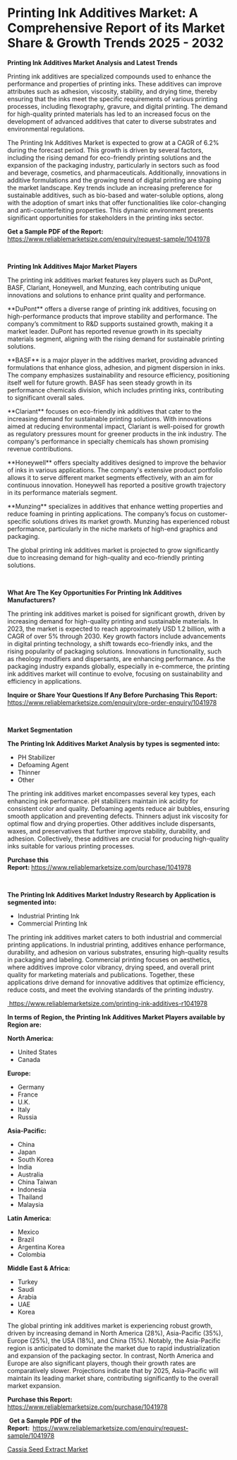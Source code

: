 <p><h1>Printing Ink Additives Market: A Comprehensive Report of its Market Share & Growth Trends 2025 - 2032</h1></p><p><strong>Printing Ink Additives Market Analysis and Latest Trends</strong></p>
<p><p>Printing ink additives are specialized compounds used to enhance the performance and properties of printing inks. These additives can improve attributes such as adhesion, viscosity, stability, and drying time, thereby ensuring that the inks meet the specific requirements of various printing processes, including flexography, gravure, and digital printing. The demand for high-quality printed materials has led to an increased focus on the development of advanced additives that cater to diverse substrates and environmental regulations.</p><p>The Printing Ink Additives Market is expected to grow at a CAGR of 6.2% during the forecast period. This growth is driven by several factors, including the rising demand for eco-friendly printing solutions and the expansion of the packaging industry, particularly in sectors such as food and beverage, cosmetics, and pharmaceuticals. Additionally, innovations in additive formulations and the growing trend of digital printing are shaping the market landscape. Key trends include an increasing preference for sustainable additives, such as bio-based and water-soluble options, along with the adoption of smart inks that offer functionalities like color-changing and anti-counterfeiting properties. This dynamic environment presents significant opportunities for stakeholders in the printing inks sector.</p></p>
<p><strong>Get a Sample PDF of the Report:&nbsp;</strong> <a href="https://www.reliablemarketsize.com/enquiry/request-sample/1041978?utm_campaign=3165&utm_medium=2&utm_source=Github&utm_content=ia&utm_term=31032025&utm_id=printing-ink-additives">https://www.reliablemarketsize.com/enquiry/request-sample/1041978</a></p>
<p>&nbsp;</p>
<p><strong>Printing Ink Additives Major Market Players</strong></p>
<p><p>The printing ink additives market features key players such as DuPont, BASF, Clariant, Honeywell, and Munzing, each contributing unique innovations and solutions to enhance print quality and performance.</p><p>**DuPont** offers a diverse range of printing ink additives, focusing on high-performance products that improve stability and performance. The company’s commitment to R&D supports sustained growth, making it a market leader. DuPont has reported revenue growth in its specialty materials segment, aligning with the rising demand for sustainable printing solutions.</p><p>**BASF** is a major player in the additives market, providing advanced formulations that enhance gloss, adhesion, and pigment dispersion in inks. The company emphasizes sustainability and resource efficiency, positioning itself well for future growth. BASF has seen steady growth in its performance chemicals division, which includes printing inks, contributing to significant overall sales.</p><p>**Clariant** focuses on eco-friendly ink additives that cater to the increasing demand for sustainable printing solutions. With innovations aimed at reducing environmental impact, Clariant is well-poised for growth as regulatory pressures mount for greener products in the ink industry. The company's performance in specialty chemicals has shown promising revenue contributions.</p><p>**Honeywell** offers specialty additives designed to improve the behavior of inks in various applications. The company's extensive product portfolio allows it to serve different market segments effectively, with an aim for continuous innovation. Honeywell has reported a positive growth trajectory in its performance materials segment.</p><p>**Munzing** specializes in additives that enhance wetting properties and reduce foaming in printing applications. The company’s focus on customer-specific solutions drives its market growth. Munzing has experienced robust performance, particularly in the niche markets of high-end graphics and packaging.</p><p>The global printing ink additives market is projected to grow significantly due to increasing demand for high-quality and eco-friendly printing solutions.</p></p>
<p>&nbsp;</p>
<p><strong>What Are The Key Opportunities For Printing Ink Additives Manufacturers?</strong></p>
<p><p>The printing ink additives market is poised for significant growth, driven by increasing demand for high-quality printing and sustainable materials. In 2023, the market is expected to reach approximately USD 1.2 billion, with a CAGR of over 5% through 2030. Key growth factors include advancements in digital printing technology, a shift towards eco-friendly inks, and the rising popularity of packaging solutions. Innovations in functionality, such as rheology modifiers and dispersants, are enhancing performance. As the packaging industry expands globally, especially in e-commerce, the printing ink additives market will continue to evolve, focusing on sustainability and efficiency in applications.</p></p>
<p><strong>Inquire or Share Your Questions If Any Before Purchasing This Report:</strong> <a href="https://www.reliablemarketsize.com/enquiry/pre-order-enquiry/1041978?utm_campaign=3165&utm_medium=2&utm_source=Github&utm_content=ia&utm_term=31032025&utm_id=printing-ink-additives">https://www.reliablemarketsize.com/enquiry/pre-order-enquiry/1041978</a></p>
<p>&nbsp;</p>
<p><strong>Market Segmentation</strong></p>
<p><strong>The Printing Ink Additives Market Analysis by types is segmented into:</strong></p>
<p><ul><li>PH Stabilizer</li><li>Defoaming Agent</li><li>Thinner</li><li>Other</li></ul></p>
<p><p>The printing ink additives market encompasses several key types, each enhancing ink performance. pH stabilizers maintain ink acidity for consistent color and quality. Defoaming agents reduce air bubbles, ensuring smooth application and preventing defects. Thinners adjust ink viscosity for optimal flow and drying properties. Other additives include dispersants, waxes, and preservatives that further improve stability, durability, and adhesion. Collectively, these additives are crucial for producing high-quality inks suitable for various printing processes.</p></p>
<p><strong>Purchase this Report:&nbsp;</strong><a href="https://www.reliablemarketsize.com/purchase/1041978?utm_campaign=3165&utm_medium=2&utm_source=Github&utm_content=ia&utm_term=31032025&utm_id=printing-ink-additives">https://www.reliablemarketsize.com/purchase/1041978</a></p>
<p>&nbsp;</p>
<p><strong>The Printing Ink Additives Market Industry Research by Application is segmented into:</strong></p>
<p><ul><li>Industrial Printing Ink</li><li>Commercial Printing Ink</li></ul></p>
<p><p>The printing ink additives market caters to both industrial and commercial printing applications. In industrial printing, additives enhance performance, durability, and adhesion on various substrates, ensuring high-quality results in packaging and labeling. Commercial printing focuses on aesthetics, where additives improve color vibrancy, drying speed, and overall print quality for marketing materials and publications. Together, these applications drive demand for innovative additives that optimize efficiency, reduce costs, and meet the evolving standards of the printing industry.</p></p>
<p><a href="https://www.reliablemarketsize.com/printing-ink-additives-r1041978?utm_campaign=3165&utm_medium=2&utm_source=Github&utm_content=ia&utm_term=31032025&utm_id=printing-ink-additives">&nbsp;https://www.reliablemarketsize.com/printing-ink-additives-r1041978</a></p>
<p><strong>In terms of Region, the Printing Ink Additives Market Players available by Region are:</strong></p>
<p>
    <p> <strong> North America: </strong>
        <ul>
            <li>United States</li>
            <li>Canada</li>
        </ul>
        </p> 
    <p> <strong> Europe: </strong>
        <ul>
            <li>Germany</li>
            <li>France</li>
            <li>U.K.</li>
            <li>Italy</li>
            <li>Russia</li>
        </ul>
        </p> 
    <p> <strong> Asia-Pacific: </strong>
        <ul>
            <li>China</li>
            <li>Japan</li>
            <li>South Korea</li>
            <li>India</li>
            <li>Australia</li>
            <li>China Taiwan</li>
            <li>Indonesia</li>
            <li>Thailand</li>
            <li>Malaysia</li>
        </ul>
        </p> 
    <p> <strong> Latin America: </strong>
        <ul>
            <li>Mexico</li>
            <li>Brazil</li>
            <li>Argentina Korea</li>
            <li>Colombia</li>
        </ul>
        </p> 
    <p> <strong> Middle East & Africa: </strong>
        <ul>
            <li>Turkey</li>
            <li>Saudi</li>
            <li>Arabia</li>
            <li>UAE</li>
            <li>Korea</li>
        </ul>
    </p>
    </p>
<p><p>The global printing ink additives market is experiencing robust growth, driven by increasing demand in North America (28%), Asia-Pacific (35%), Europe (25%), the USA (18%), and China (15%). Notably, the Asia-Pacific region is anticipated to dominate the market due to rapid industrialization and expansion of the packaging sector. In contrast, North America and Europe are also significant players, though their growth rates are comparatively slower. Projections indicate that by 2025, Asia-Pacific will maintain its leading market share, contributing significantly to the overall market expansion.</p></p>
<p><strong>Purchase this Report: </strong><a href="https://www.reliablemarketsize.com/purchase/1041978?utm_campaign=3165&utm_medium=2&utm_source=Github&utm_content=ia&utm_term=31032025&utm_id=printing-ink-additives">https://www.reliablemarketsize.com/purchase/1041978</a></p>
<p>&nbsp;<strong>Get a Sample PDF of the Report:&nbsp;&nbsp;</strong><a href="https://www.reliablemarketsize.com/enquiry/request-sample/1041978?utm_campaign=3165&utm_medium=2&utm_source=Github&utm_content=ia&utm_term=31032025&utm_id=printing-ink-additives">https://www.reliablemarketsize.com/enquiry/request-sample/1041978</a></p>
<p><strong></strong></p>
<p><p><a href="https://github.com/guleealhani/Market-Research-Report-List-1/blob/main/cassia-seed-extract-market.md?utm_campaign=3165&utm_medium=2&utm_source=Github&utm_content=ia&utm_term=31032025&utm_id=printing-ink-additives">Cassia Seed Extract Market</a></p></p>
